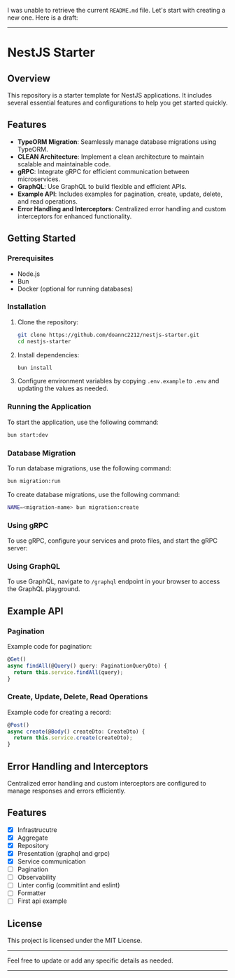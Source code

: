 I was unable to retrieve the current `README.md` file. Let's start with creating a new one. Here is a draft:

---

# NestJS Starter

## Overview

This repository is a starter template for NestJS applications. It includes several essential features and configurations to help you get started quickly.

## Features

- **TypeORM Migration**: Seamlessly manage database migrations using TypeORM.
- **CLEAN Architecture**: Implement a clean architecture to maintain scalable and maintainable code.
- **gRPC**: Integrate gRPC for efficient communication between microservices.
- **GraphQL**: Use GraphQL to build flexible and efficient APIs.
- **Example API**: Includes examples for pagination, create, update, delete, and read operations.
- **Error Handling and Interceptors**: Centralized error handling and custom interceptors for enhanced functionality.

## Getting Started

### Prerequisites

- Node.js
- Bun
- Docker (optional for running databases)

### Installation

1. Clone the repository:

   ```bash
   git clone https://github.com/doannc2212/nestjs-starter.git
   cd nestjs-starter
   ```

2. Install dependencies:

   ```bash
   bun install
   ```

3. Configure environment variables by copying `.env.example` to `.env` and updating the values as needed.

### Running the Application

To start the application, use the following command:

```bash
bun start:dev
```

### Database Migration

To run database migrations, use the following command:

```bash
bun migration:run
```

To create database migrations, use the following command:

```bash
NAME=<migration-name> bun migration:create
```

### Using gRPC

To use gRPC, configure your services and proto files, and start the gRPC server:

### Using GraphQL

To use GraphQL, navigate to `/graphql` endpoint in your browser to access the GraphQL playground.

## Example API

### Pagination

Example code for pagination:

```typescript
@Get()
async findAll(@Query() query: PaginationQueryDto) {
  return this.service.findAll(query);
}
```

### Create, Update, Delete, Read Operations

Example code for creating a record:

```typescript
@Post()
async create(@Body() createDto: CreateDto) {
  return this.service.create(createDto);
}
```

## Error Handling and Interceptors

Centralized error handling and custom interceptors are configured to manage responses and errors efficiently.

## Features

- [x] Infrastrucutre
- [x] Aggregate
- [x] Repository
- [x] Presentation (graphql and grpc)
- [x] Service communication
- [ ] Pagination
- [ ] Observability
- [ ] Linter config (commitlint and eslint)
- [ ] Formatter
- [ ] First api example

## License

This project is licensed under the MIT License.

---

Feel free to update or add any specific details as needed.

---
